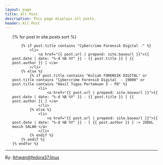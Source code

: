 ```yaml
---
layout: page
title: All Post
description: This page displays all posts.
header: All Post
---
```



<!-- ### List Post V1 -->

<!-- 
{% for post in site.posts %}
    {% if post.categories contains 'postcategory' %}
    <h1>Do nothing</h1>
    {% else %}
    <h2>{{ post.title }}</h2>
    {% endif %}
{% endfor %} 


<!-- 
*********************************************
FOR FD 2022  
*********************************************
-->


<!--  for post in site.posts reversed -->


<!-- 
*********************************************
INI yang ORI (yang biasa dipakai) 
*********************************************
-->
<!-- <ul>
{% for post in site.posts sort %}
        <li><a href="{{ post.url | prepend: site.baseurl }}">{{ post.date | date: "%-d %B %Y" }} - {{ post.title }} [ {{ post.author }} ] </a></li>
{% endfor %}
</ul> -->


<!-- 
*********************************************
EXPERIMENT 1 : OK dan COOL
*********************************************
-->
<!--
<ul>
    {% for post in site.posts sort %}
        {% if post.title.size > 30 %}
            <li>
                <a href="{{ post.url | prepend: site.baseurl }}">{{ post.date | date: "%-d %B %Y" }} - {{ post.title }} [ {{ post.author }} ] : [{{ post.title.size }}]</a>
            </li>
        {% else %}
            <li>
                <a href="{{ post.url | prepend: site.baseurl }}">Masih Salah Penulisan Judul - [ {{ post.author }} ] : [{{ post.title.size }}]</a>
            </li>
        {% endif %}
    {% endfor %}
</ul>
-->


<!-- 
*********************************************
EXPERIMENT 2 : ??
*********************************************
-->
<!-- { if post.title == "Cybercrime Forensik Digital -" } -->
<ul>
    {% for post in site.posts sort %}
        
        {% if post.title contains "Cybercrime Forensik Digital -" %}
            <li>
                <a href="{{ post.url | prepend: site.baseurl }}">{{ post.date | date: "%-d %B %Y" }} - {{ post.title }} [ {{ post.author }} ] </a>
            </li>
        {% else %}
            {% if post.title contains "Kuliah FORENSIK DIGITAL" or post.title contains "Cybercrime Forensik Digital  - 19000" or post.title contains "Hasil Tugas Pertemuan 3 - FD" %}
                <li>
                    <a href="{{ post.url | prepend: site.baseurl }}">{{ post.date | date: "%-d %B %Y" }} - {{ post.title }} [ {{ post.author }} ] </a>
                </li>
            {% else %}
                <li>
                    <a href="{{ post.url | prepend: site.baseurl }}">{{ post.date | date: "%-d %B %Y" }} - [ {{ post.author }} ] -> JUDUL masih SALAH </a>
                </li>
            {% endif %}
        {% endif %}
    {% endfor %}
</ul>





***
By: Ikhwan@fedora37.linux